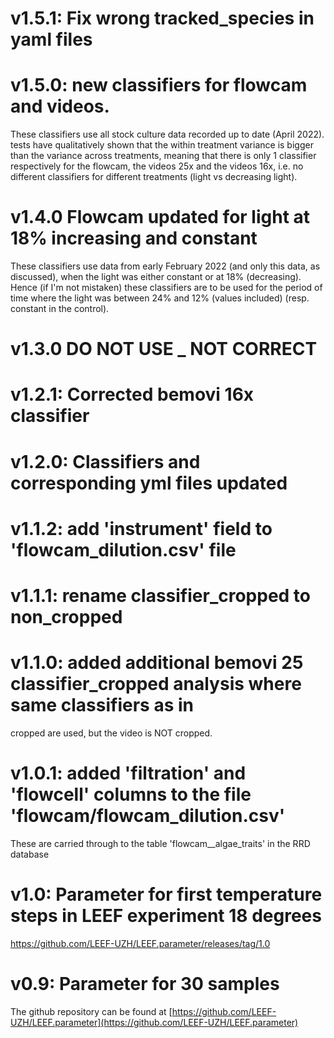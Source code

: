 # v1.5.1: Fix wrong tracked_species in yaml files

# v1.5.0: new classifiers for flowcam and videos. 
These classifiers use all stock culture data recorded up to date (April 2022). tests have qualitatively shown that the within treatment variance is bigger than the variance across treatments, meaning that there is only 1 classifier respectively for the flowcam, the videos 25x and the videos 16x, i.e. no different classifiers for different treatments (light vs decreasing light).


# v1.4.0 Flowcam updated for light at 18% increasing and constant
These classifiers use data from early February 2022 (and only this data, as discussed), when the light was either constant or at 18% (decreasing). Hence (if I'm not mistaken) these classifiers are to be used for the period of time where the light was between 24% and 12% (values included) (resp. constant in the control).


# v1.3.0 DO NOT USE _ NOT CORRECT 

# v1.2.1: Corrected bemovi 16x classifier

# v1.2.0: Classifiers and corresponding yml files updated

# v1.1.2: add 'instrument' field to 'flowcam_dilution.csv' file

# v1.1.1: rename classifier_cropped to non_cropped

# v1.1.0: added additional bemovi 25 classifier_cropped analysis where same classifiers as in 
  cropped are used, but the video is NOT cropped.

# v1.0.1: added 'filtration' and 'flowcell' columns to the file 'flowcam/flowcam_dilution.csv'
  These are carried through to the table 'flowcam__algae_traits' in the RRD database

# v1.0: Parameter for first temperature steps in LEEF experiment 18 degrees
https://github.com/LEEF-UZH/LEEF.parameter/releases/tag/1.0

# v0.9: Parameter for 30 samples

The github repository can be found at 
[https://github.com/LEEF-UZH/LEEF.parameter](https://github.com/LEEF-UZH/LEEF.parameter)

